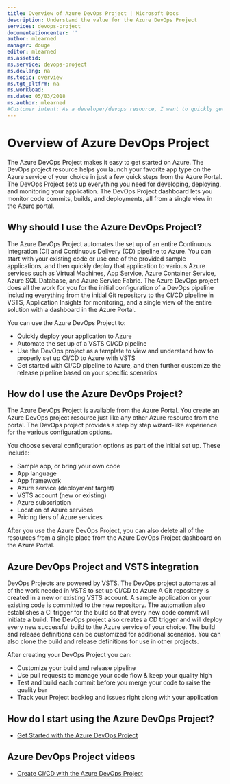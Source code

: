 ```yaml
---
title: Overview of Azure DevOps Project | Microsoft Docs
description: Understand the value for the Azure DevOps Project
services: devops-project
documentationcenter: ''
author: mlearned
manager: douge
editor: mlearned
ms.assetid: 
ms.service: devops-project
ms.devlang: na
ms.topic: overview
ms.tgt_pltfrm: na
ms.workload:
ms.date: 05/03/2018
ms.author: mlearned
#Customer intent: As a developer/devops resource, I want to quickly get started with CI/CD in Azure so I can automate the deployment of my application to an Azure service.
---
```

# Overview of Azure DevOps Project

The Azure DevOps Project makes it easy to get started on Azure. The DevOps project resource helps you launch your favorite app type on the Azure service of your choice in just a few quick steps from the Azure Portal. 
The DevOps Project sets up everything you need for developing, deploying, and monitoring your application.
The DevOps Project dashboard lets you monitor code commits, builds, and deployments, all from a single view in the Azure portal.

## Why should I use the Azure DevOps Project?

The Azure DevOps Project automates the set up of an entire Continuous Integration (CI) and Continuous Delivery (CD) pipeline to Azure.  You can start with your existing code or use one of the provided sample applications, and then quickly deploy that application to various Azure services such as Virtual Machines, App Service, Azure Container Service, Azure SQL Database, and Azure Service Fabric.  The Azure DevOps project does all the work for you for the initial configuration of a DevOps pipeline including everything from the initial Git repository to the CI/CD pipeline in VSTS, Application Insights for monitoring, and a single view of the entire solution with a dashboard in the Azure Portal.

You can use the Azure DevOps Project to:

* Quickly deploy your application to Azure
* Automate the set up of a VSTS CI/CD pipeline
* Use the DevOps project as a template to view and understand how to properly set up CI/CD to Azure with VSTS
* Get started with CI/CD pipeline to Azure, and then further customize the release pipeline based on your specific scenarios

## How do I use the Azure DevOps Project?

The Azure DevOps Project is available from the Azure Portal.  You create an Azure DevOps project resource just like any other Azure resource from the portal.  The DevOps project provides a step by step wizard-like experience for the various configuration options.  

You choose several configuration options as part of the initial set up.  These include:

* Sample app, or bring your own code
* App language
* App framework
* Azure service (deployment target)
* VSTS account (new or existing)
* Azure subscription
* Location of Azure services
* Pricing tiers of Azure services

After you use the Azure DevOps Project, you can also delete all of the resources from a single place from the Azure DevOps Project dashboard on the Azure Portal.

## Azure DevOps Project and VSTS integration

DevOps Projects are powered by VSTS.  The DevOps project automates all of the work needed in VSTS to set up CI/CD to Azure  A Git repository is created in a new or existing VSTS account.  A sample application or your existing code is committed to the new repository.  The automation also establishes a CI trigger for the build so that every new code commit will initiate a build.  The DevOps project also creates a CD trigger and will deploy every new successful build to the Azure service of your choice.  The build and release definitions can be customized for additional scenarios.  You can also clone the build and release definitions for use in other projects.

After creating your DevOps Project you can:

* Customize your build and release pipeline
* Use pull requests to manage your code flow & keep your quality high
* Test and build each commit before you merge your code to raise the quality bar
* Track your Project backlog and issues right along with your application

## How do I start using the Azure DevOps Project?

* [Get Started with the Azure DevOps Project](https://docs.microsoft.com/vsts/build-release/actions/azure-devops-project-github)

## Azure DevOps Project videos

* [Create CI/CD with the Azure DevOps Project](https://channel9.msdn.com/Events/Connect/2017/T174/player/)
